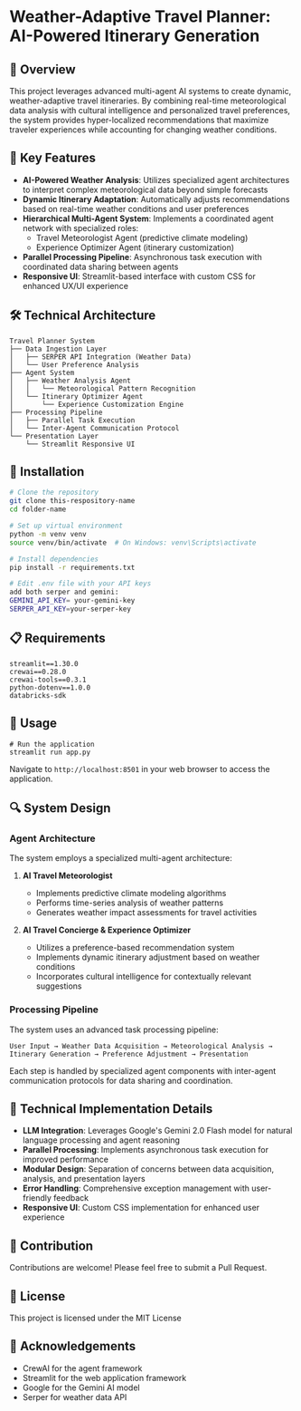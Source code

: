 # Weather-Adaptive Travel Planner: AI-Powered Itinerary Generation
## 🌟 Overview

This project leverages advanced multi-agent AI systems to create dynamic, weather-adaptive travel itineraries. By combining real-time meteorological data analysis with cultural intelligence and personalized travel preferences, the system provides hyper-localized recommendations that maximize traveler experiences while accounting for changing weather conditions.

## 🚀 Key Features

- **AI-Powered Weather Analysis**: Utilizes specialized agent architectures to interpret complex meteorological data beyond simple forecasts
- **Dynamic Itinerary Adaptation**: Automatically adjusts recommendations based on real-time weather conditions and user preferences
- **Hierarchical Multi-Agent System**: Implements a coordinated agent network with specialized roles:
  - Travel Meteorologist Agent (predictive climate modeling)
  - Experience Optimizer Agent (itinerary customization)
- **Parallel Processing Pipeline**: Asynchronous task execution with coordinated data sharing between agents
- **Responsive UI**: Streamlit-based interface with custom CSS for enhanced UX/UI experience

## 🛠️ Technical Architecture

```
Travel Planner System
├── Data Ingestion Layer
│   ├── SERPER API Integration (Weather Data)
│   └── User Preference Analysis
├── Agent System
│   ├── Weather Analysis Agent
│   │   └── Meteorological Pattern Recognition
│   └── Itinerary Optimizer Agent
│       └── Experience Customization Engine
├── Processing Pipeline
│   ├── Parallel Task Execution
│   └── Inter-Agent Communication Protocol
└── Presentation Layer
    └── Streamlit Responsive UI
```

## 🔧 Installation

```bash
# Clone the repository
git clone this-respository-name
cd folder-name

# Set up virtual environment
python -m venv venv
source venv/bin/activate  # On Windows: venv\Scripts\activate

# Install dependencies
pip install -r requirements.txt

# Edit .env file with your API keys
add both serper and gemini:
GEMINI_API_KEY= your-gemini-key
SERPER_API_KEY=your-serper-key

```
## 📋 Requirements

```
streamlit==1.30.0
crewai==0.28.0
crewai-tools==0.3.1
python-dotenv==1.0.0
databricks-sdk
```

## 🚀 Usage

```
# Run the application
streamlit run app.py
```

Navigate to `http://localhost:8501` in your web browser to access the application.

## 🔍 System Design

### Agent Architecture

The system employs a specialized multi-agent architecture:

1. **AI Travel Meteorologist**
   - Implements predictive climate modeling algorithms
   - Performs time-series analysis of weather patterns
   - Generates weather impact assessments for travel activities

2. **AI Travel Concierge & Experience Optimizer**
   - Utilizes a preference-based recommendation system
   - Implements dynamic itinerary adjustment based on weather conditions
   - Incorporates cultural intelligence for contextually relevant suggestions

### Processing Pipeline

The system uses an advanced task processing pipeline:

```
User Input → Weather Data Acquisition → Meteorological Analysis → 
Itinerary Generation → Preference Adjustment → Presentation
```

Each step is handled by specialized agent components with inter-agent communication protocols for data sharing and coordination.

## 🔬 Technical Implementation Details

- **LLM Integration**: Leverages Google's Gemini 2.0 Flash model for natural language processing and agent reasoning
- **Parallel Processing**: Implements asynchronous task execution for improved performance
- **Modular Design**: Separation of concerns between data acquisition, analysis, and presentation layers
- **Error Handling**: Comprehensive exception management with user-friendly feedback
- **Responsive UI**: Custom CSS implementation for enhanced user experience

## 🤝 Contribution

Contributions are welcome! Please feel free to submit a Pull Request.

## 📜 License

This project is licensed under the MIT License

## 🙏 Acknowledgements

- CrewAI for the agent framework
- Streamlit for the web application framework
- Google for the Gemini AI model
- Serper for weather data API
